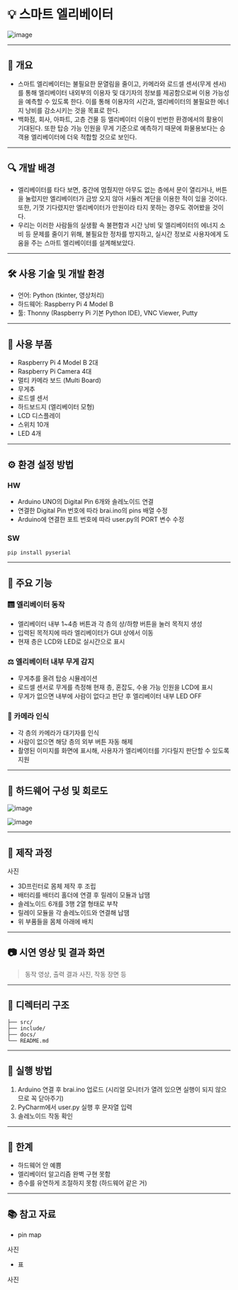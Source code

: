 # 💡 스마트 엘리베이터  
![image](https://github.com/user-attachments/assets/1becd7b6-6b6c-469f-981d-2a195660fefb)

---

## 📌 개요  

- 스마트 엘리베이터는 불필요한 문열림을 줄이고, 카메라와 로드셀 센서(무게 센서)를 통해 엘리베이터 내외부의 이용자 및 대기자의 정보를 제공함으로써 이용 가능성을 예측할 수 있도록 한다. 이를 통해 이용자의 시간과, 엘리베이터의 불필요한 에너지 낭비를 감소시키는 것을 목표로 한다.
- 백화점, 회사, 아파트, 고층 건물 등 엘리베이터 이용이 빈번한 환경에서의 활용이 기대된다. 또한 탑승 가능 인원을 무게 기준으로 예측하기 때문에 화물용보다는 승객용 엘리베이터에 더욱 적합할 것으로 보인다.

---

## 🔍 개발 배경  

- 엘리베이터를 타다 보면, 중간에 멈췄지만 아무도 없는 층에서 문이 열리거나, 버튼을 눌렀지만 엘리베이터가 금방 오지 않아 서둘러 계단을 이용한 적이 있을 것이다. 또한, 기껏 기다렸지만 엘리베이터가 만원이라 타지 못하는 경우도 겪어봤을 것이다.  
- 우리는 이러한 사람들의 실생활 속 불편함과 시간 낭비 및 엘리베이터의 에너지 소비 등 문제를 줄이기 위해, 불필요한 정차를 방지하고, 실시간 정보로 사용자에게 도움을 주는 스마트 엘리베이터를 설계해보았다.

---

## 🛠 사용 기술 및 개발 환경  
- 언어: Python (tkinter, 영상처리)  
- 하드웨어: Raspberry Pi 4 Model B  
- 툴: Thonny (Raspberry Pi 기본 Python IDE), VNC Viewer, Putty  

---

## 🧱 사용 부품  
- Raspberry Pi 4 Model B 2대
- Raspberry Pi Camera 4대
- 멀티 카메라 보드 (Multi Board)
- 무게추
- 로드셀 센서
- 하드보드지 (엘리베이터 모형)
- LCD 디스플레이
- 스위치 10개
- LED 4개

---

## ⚙️ 환경 설정 방법  
### HW
- Arduino UNO의 Digital Pin 6개와 솔레노이드 연결
- 연결한 Digital Pin 번호에 따라 brai.ino의 pins 배열 수정
- Arduino에 연결한 포트 번호에 따라 user.py의 PORT 변수 수정
### SW
```pip install pyserial```

---

## 🔧 주요 기능

### 🛗 엘리베이터 동작

- 엘리베이터 내부 1~4층 버튼과 각 층의 상/하향 버튼을 눌러 목적지 생성
- 입력된 목적지에 따라 엘리베이터가 GUI 상에서 이동
- 현재 층은 LCD와 LED로 실시간으로 표시

### ⚖️ 엘리베이터 내부 무게 감지

- 무게추를 올려 탑승 시뮬레이션
- 로드셀 센서로 무게를 측정해 현재 층, 혼잡도, 수용 가능 인원을 LCD에 표시
- 무게가 없으면 내부에 사람이 없다고 판단 후 엘리베이터 내부 LED OFF  

### 🎥 카메라 인식

- 각 층의 카메라가 대기자를 인식  
- 사람이 없으면 해당 층의 외부 버튼 자동 해제  
- 촬영된 이미지를 화면에 표시해, 사용자가 엘리베이터를 기다릴지 판단할 수 있도록 지원

---

## 🔌 하드웨어 구성 및 회로도  
![image](https://github.com/user-attachments/assets/0c38af7f-fed0-4bc4-8aee-ad969b5a84c4)

![image](https://github.com/user-attachments/assets/accd51c4-7596-4958-923d-59503172b3b9)

---

## 🧰 제작 과정  
사진 
- 3D프린터로 몸체 제작 후 조립
- 배터리를 배터리 홀더에 연결 후 릴레이 모듈과 납땜
- 솔레노이드 6개를 3행 2열 형태로 부착
- 릴레이 모듈을 각 솔레노이드와 연결해 납땜
- 위 부품들을 몸체 아래에 배치

---

## 📷 시연 영상 및 결과 화면  
> 동작 영상, 출력 결과 사진, 작동 장면 등

---

## 📁 디렉터리 구조

```
├── src/
├── include/
├── docs/
└── README.md
```

---

## 🚀 실행 방법
1. Arduino 연결 후 brai.ino 업로드 (시리얼 모니터가 열려 있으면 실행이 되지 않으므로 꼭 닫아주기)
2. PyCharm에서 user.py 실행 후 문자열 입력
3. 솔레노이드 작동 확인
 
---

## 💭 한계  
- 하드웨어 안 예쁨  
- 엘리베이터 알고리즘 완벽 구현 못함
- 층수를 유연하게 조절하지 못함 (하드웨어 같은 거)

---

## 📚 참고 자료
- pin map

사진

- 표

사진

